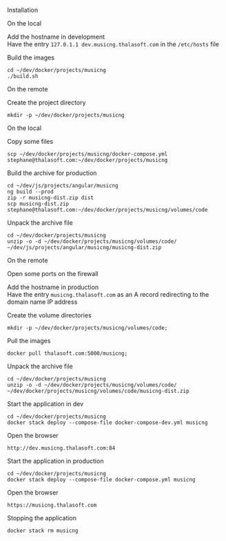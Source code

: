 Installation

On the local

Add the hostname in development  
Have the entry `127.0.1.1 dev.musicng.thalasoft.com` in the `/etc/hosts` file

Build the images
```
cd ~/dev/docker/projects/musicng
./build.sh
```

On the remote

Create the project directory
```
mkdir -p ~/dev/docker/projects/musicng
```

On the local

Copy some files
```
scp ~/dev/docker/projects/musicng/docker-compose.yml stephane@thalasoft.com:~/dev/docker/projects/musicng
```

Build the archive for production
```
cd ~/dev/js/projects/angular/musicng
ng build --prod
zip -r musicng-dist.zip dist
scp musicng-dist.zip stephane@thalasoft.com:~/dev/docker/projects/musicng/volumes/code
```

Unpack the archive file
```
cd ~/dev/docker/projects/musicng
unzip -o -d ~/dev/docker/projects/musicng/volumes/code/ ~/dev/js/projects/angular/musicng/musicng-dist.zip
```

On the remote

Open some ports on the firewall

Add the hostname in production  
Have the entry `musicng.thalasoft.com` as an A record redirecting to the domain name IP address

Create the volume directories
```
mkdir -p ~/dev/docker/projects/musicng/volumes/code;
```

Pull the images
```  
docker pull thalasoft.com:5000/musicng;
```

Unpack the archive file
```
cd ~/dev/docker/projects/musicng
unzip -o -d ~/dev/docker/projects/musicng/volumes/code/ ~/dev/docker/projects/musicng/volumes/code/musicng-dist.zip
```

Start the application in dev
```
cd ~/dev/docker/projects/musicng
docker stack deploy --compose-file docker-compose-dev.yml musicng
```

Open the browser
```
http://dev.musicng.thalasoft.com:84
```

Start the application in production
```
cd ~/dev/docker/projects/musicng
docker stack deploy --compose-file docker-compose.yml musicng
```

Open the browser
```
https://musicng.thalasoft.com
```

Stopping the application
```
docker stack rm musicng
```

